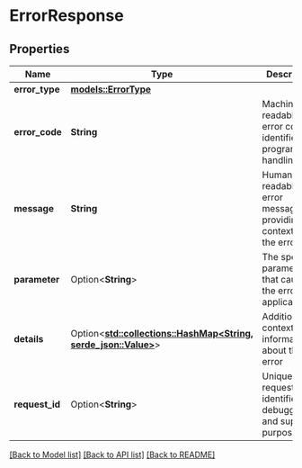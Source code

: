 # ErrorResponse

## Properties

Name | Type | Description | Notes
------------ | ------------- | ------------- | -------------
**error_type** | [**models::ErrorType**](ErrorType.md) |  | 
**error_code** | **String** | Machine-readable error code identifier for programmatic handling | 
**message** | **String** | Human-readable error message providing context about the error | 
**parameter** | Option<**String**> | The specific parameter that caused the error (if applicable) | [optional]
**details** | Option<[**std::collections::HashMap<String, serde_json::Value>**](serde_json::Value.md)> | Additional contextual information about the error | [optional]
**request_id** | Option<**String**> | Unique request identifier for debugging and support purposes | [optional]

[[Back to Model list]](../README.md#documentation-for-models) [[Back to API list]](../README.md#documentation-for-api-endpoints) [[Back to README]](../README.md)


